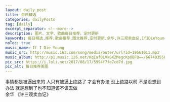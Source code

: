 ```yaml
---
layout: daily_post
title: 每日精选
categories: dailyPosts
tag: [daily]
excerpt_separator: <!--more-->
description: 图片、文字、歌曲每日推荐，定时更新
keywords: 每日精选,推荐,歌曲推荐,图文推荐,定时更新,余华,许三观卖血记,IfIDieYoung
noToc: true
music_name: If I Die Young
music_src: http://music.163.com/song/media/outer/url?id=19561011.mp3
music_album: http://p1.music.126.net/KqIaf0LVkGXZMegcKpOBFQ==/6674035581507712.jpg
pic_src: https://i.loli.net/2017/08/17/5994f7fe7cd7d.jpg
pic_alt: 每日推荐美图
---
```


事情都是被逼出来的
人只有被逼上绝路了
才会有办法
没上绝路以前
不是没想到办法
就是想到了也不知道该不该去做
<br/>
余华 《许三观卖血记》
